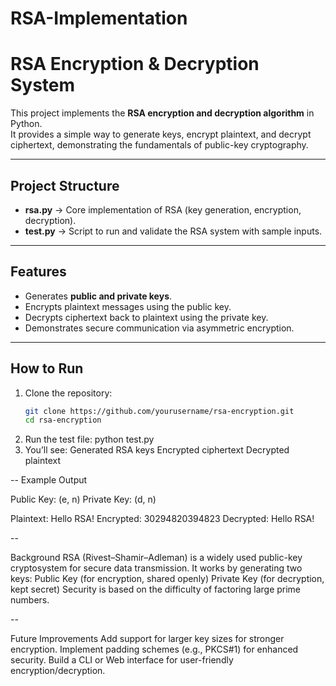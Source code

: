 # RSA-Implementation
# RSA Encryption & Decryption System 

This project implements the **RSA encryption and decryption algorithm** in Python.  
It provides a simple way to generate keys, encrypt plaintext, and decrypt ciphertext, demonstrating the fundamentals of public-key cryptography.  

---

##  Project Structure
- **rsa.py** → Core implementation of RSA (key generation, encryption, decryption).  
- **test.py** → Script to run and validate the RSA system with sample inputs.

---

## Features
- Generates **public and private keys**.  
- Encrypts plaintext messages using the public key.  
- Decrypts ciphertext back to plaintext using the private key.  
- Demonstrates secure communication via asymmetric encryption.

---

##  How to Run
1. Clone the repository:
   ```bash
   git clone https://github.com/yourusername/rsa-encryption.git
   cd rsa-encryption
2. Run the test file:
   python test.py
3. You’ll see:
Generated RSA keys
Encrypted ciphertext
Decrypted plaintext


--
 Example Output

 Public Key: (e, n)
Private Key: (d, n)

Plaintext:  Hello RSA!
Encrypted:  30294820394823
Decrypted:  Hello RSA!

--

Background
RSA (Rivest–Shamir–Adleman) is a widely used public-key cryptosystem for secure data transmission.
It works by generating two keys:
Public Key (for encryption, shared openly)
Private Key (for decryption, kept secret)
Security is based on the difficulty of factoring large prime numbers.

--

Future Improvements
Add support for larger key sizes for stronger encryption.
Implement padding schemes (e.g., PKCS#1) for enhanced security.
Build a CLI or Web interface for user-friendly encryption/decryption.

